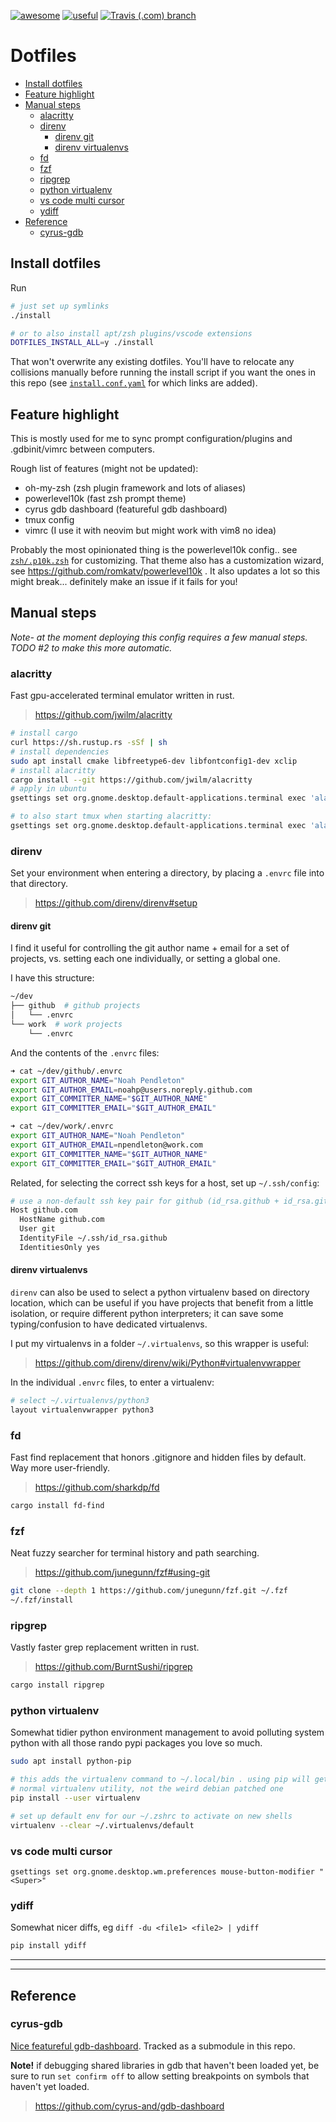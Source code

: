 [![awesome](https://img.shields.io/badge/awesome-yes-ff69b4.svg?style=for-the-badge)](https://github.com/twitter/twemoji)  [![useful](https://img.shields.io/badge/useful-nope-blue.svg?style=for-the-badge)](https://badssl.com/)  [![Travis (.com) branch](https://img.shields.io/travis/com/noahp/dotfiles/master.svg?style=for-the-badge)](https://travis-ci.com/noahp/dotfiles)

# Dotfiles

<!-- vim-markdown-toc GFM -->

- [Install dotfiles](#install-dotfiles)
- [Feature highlight](#feature-highlight)
- [Manual steps](#manual-steps)
  - [alacritty](#alacritty)
  - [direnv](#direnv)
    - [direnv git](#direnv-git)
    - [direnv virtualenvs](#direnv-virtualenvs)
  - [fd](#fd)
  - [fzf](#fzf)
  - [ripgrep](#ripgrep)
  - [python virtualenv](#python-virtualenv)
  - [vs code multi cursor](#vs-code-multi-cursor)
  - [ydiff](#ydiff)
- [Reference](#reference)
  - [cyrus-gdb](#cyrus-gdb)

<!-- vim-markdown-toc -->

## Install dotfiles
Run

```bash
# just set up symlinks
./install

# or to also install apt/zsh plugins/vscode extensions
DOTFILES_INSTALL_ALL=y ./install
```

That won't overwrite any existing dotfiles. You'll have to relocate any
collisions manually before running the install script if you want the ones in
this repo (see [`install.conf.yaml`](install.conf.yaml) for which links are
added).

## Feature highlight
This is mostly used for me to sync prompt configuration/plugins and
.gdbinit/vimrc between computers.

Rough list of features (might not be updated):
- oh-my-zsh (zsh plugin framework and lots of aliases)
- powerlevel10k (fast zsh prompt theme)
- cyrus gdb dashboard (featureful gdb dashboard)
- tmux config
- vimrc (I use it with neovim but might work with vim8 no idea)

Probably the most opinionated thing is the powerlevel10k config.. see
[`zsh/.p10k.zsh`](zsh/.p10k.zsh) for customizing. That theme also has a
customization wizard, see https://github.com/romkatv/powerlevel10k . It also
updates a lot so this might break... definitely make an issue if it fails for
you!

## Manual steps
*Note- at the moment deploying this config requires a few manual steps.
TODO #2 to make this more automatic.*

### alacritty
Fast gpu-accelerated terminal emulator written in rust.

>https://github.com/jwilm/alacritty
```bash
# install cargo
curl https://sh.rustup.rs -sSf | sh
# install dependencies
sudo apt install cmake libfreetype6-dev libfontconfig1-dev xclip
# install alacritty
cargo install --git https://github.com/jwilm/alacritty
# apply in ubuntu
gsettings set org.gnome.desktop.default-applications.terminal exec 'alacritty'

# to also start tmux when starting alacritty:
gsettings set org.gnome.desktop.default-applications.terminal exec 'alacritty -e tmux'
```

### direnv
Set your environment when entering a directory, by placing a `.envrc` file into
that directory.
>https://github.com/direnv/direnv#setup

#### direnv git
I find it useful for controlling the git author name + email for a set of
projects, vs. setting each one individually, or setting a global one.

I have this structure:
```bash
~/dev
├── github  # github projects
│   └── .envrc
└── work  # work projects
    └── .envrc
```

And the contents of the `.envrc` files:
```bash
➜ cat ~/dev/github/.envrc
export GIT_AUTHOR_NAME="Noah Pendleton"
export GIT_AUTHOR_EMAIL=noahp@users.noreply.github.com
export GIT_COMMITTER_NAME="$GIT_AUTHOR_NAME"
export GIT_COMMITTER_EMAIL="$GIT_AUTHOR_EMAIL"

➜ cat ~/dev/work/.envrc
export GIT_AUTHOR_NAME="Noah Pendleton"
export GIT_AUTHOR_EMAIL=npendleton@work.com
export GIT_COMMITTER_NAME="$GIT_AUTHOR_NAME"
export GIT_COMMITTER_EMAIL="$GIT_AUTHOR_EMAIL"
```

Related, for selecting the correct ssh keys for a host, set up `~/.ssh/config`:
```bash
# use a non-default ssh key pair for github (id_rsa.github + id_rsa.github.pub)
Host github.com
  HostName github.com
  User git
  IdentityFile ~/.ssh/id_rsa.github
  IdentitiesOnly yes
```

#### direnv virtualenvs
`direnv` can also be used to select a python virtualenv based on directory
location, which can be useful if you have projects that benefit from a little
isolation, or require different python interpreters; it can save some
typing/confusion to have dedicated virtualenvs.

I put my virtualenvs in a folder `~/.virtualenvs`, so this wrapper is useful:
> https://github.com/direnv/direnv/wiki/Python#virtualenvwrapper

In the individual `.envrc` files, to enter a virtualenv:
```bash
# select ~/.virtualenvs/python3
layout virtualenvwrapper python3
```

### fd
Fast find replacement that honors .gitignore and hidden files by default. Way
more user-friendly.
> https://github.com/sharkdp/fd

```bash
cargo install fd-find
```

### fzf
Neat fuzzy searcher for terminal history and path searching.
>https://github.com/junegunn/fzf#using-git

```bash
git clone --depth 1 https://github.com/junegunn/fzf.git ~/.fzf
~/.fzf/install
```

### ripgrep
Vastly faster grep replacement written in rust.
>https://github.com/BurntSushi/ripgrep
```bash
cargo install ripgrep
```

### python virtualenv
Somewhat tidier python environment management to avoid polluting system python
with all those rando pypi packages you love so much.
```bash
sudo apt install python-pip

# this adds the virtualenv command to ~/.local/bin . using pip will get the
# normal virtualenv utility, not the weird debian patched one
pip install --user virtualenv

# set up default env for our ~/.zshrc to activate on new shells
virtualenv --clear ~/.virtualenvs/default
```

### vs code multi cursor
`gsettings set org.gnome.desktop.wm.preferences mouse-button-modifier "<Super>"`

### ydiff
Somewhat nicer diffs, eg `diff -du <file1> <file2> | ydiff`
```bash
pip install ydiff
```
___
___

## Reference
### cyrus-gdb
[Nice featureful gdb-dashboard](https://github.com/cyrus-and/gdb-dashboard).
Tracked as a submodule in this repo.

**Note!** if debugging shared libraries in gdb that haven't been loaded yet, be
sure to run `set confirm off` to allow setting breakpoints on symbols that
haven't yet loaded.
>https://github.com/cyrus-and/gdb-dashboard
